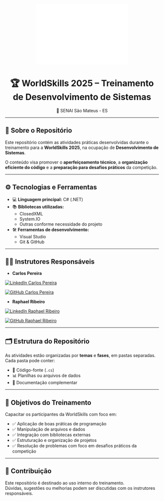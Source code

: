 <p align="center">
  <img src="WS_Logo_White_RGB.png" alt="WorldSkills Logo" width="300"/>
</p>

<h1 align="center">🏆 WorldSkills 2025 – Treinamento de Desenvolvimento de Sistemas</h1>
<p align="center">📍 SENAI São Mateus - ES</p>

---

## 📂 Sobre o Repositório

Este repositório contém as atividades práticas desenvolvidas durante o treinamento para a **WorldSkills 2025**, na ocupação de **Desenvolvimento de Sistemas**.

O conteúdo visa promover o **aperfeiçoamento técnico**, a **organização eficiente do código** e a **preparação para desafios práticos** da competição.

---

## ⚙️ Tecnologias e Ferramentas

- 💻 **Linguagem principal:** C# (.NET)  
- 📚 **Bibliotecas utilizadas:**  
  - ClosedXML  
  - System.IO  
  - Outras conforme necessidade do projeto  
- 🛠️ **Ferramentas de desenvolvimento:**  
  - Visual Studio  
  - Git & GitHub  

---

## 👨‍🏫 Instrutores Responsáveis

- **Carlos Pereira**
  
[![LinkedIn Carlos Pereira](https://img.shields.io/badge/LinkedIn-Carlos%20Pereira-0077B5?style=for-the-badge&logo=linkedin&logoColor=white)](https://www.linkedin.com/in/carlos-pereira-link-aqui)

[![GitHub Carlos Pereira](https://img.shields.io/badge/GitHub-Carlos%20Pereira-000?style=for-the-badge&logo=github&logoColor=white)](https://github.com/capssantos)

- **Raphael Ribeiro**
  
[![LinkedIn Raphael Ribeiro](https://img.shields.io/badge/LinkedIn-Raphael%20Ribeiro-0077B5?style=for-the-badge&logo=linkedin&logoColor=white)](https://www.linkedin.com/in/raphaelsouzaribeiro/)

[![GitHub Raphael Ribeiro](https://img.shields.io/badge/GitHub-Raphael%20Ribeiro-000?style=for-the-badge&logo=github&logoColor=white)](https://github.com/raphaelsouzaribeiro)


---

## 🗂️ Estrutura do Repositório

As atividades estão organizadas por **temas** e **fases**, em pastas separadas. Cada pasta pode conter:

- 🧩 Código-fonte (`.cs`)  
- 📊 Planilhas ou arquivos de dados  
- 📝 Documentação complementar  

---

## 🎯 Objetivos do Treinamento

Capacitar os participantes da WorldSkills com foco em:

- ✅ Aplicação de boas práticas de programação  
- ✅ Manipulação de arquivos e dados  
- ✅ Integração com bibliotecas externas  
- ✅ Estruturação e organização de projetos  
- ✅ Resolução de problemas com foco em desafios práticos da competição  

---

## 🤝 Contribuição

Este repositório é destinado ao uso interno do treinamento.  
Dúvidas, sugestões ou melhorias podem ser discutidas com os instrutores responsáveis.

